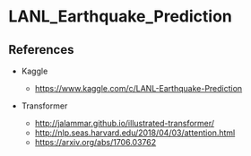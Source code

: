 # LANL_Earthquake_Prediction

## References
* Kaggle
  + https://www.kaggle.com/c/LANL-Earthquake-Prediction
    
* Transformer
  + http://jalammar.github.io/illustrated-transformer/
  + http://nlp.seas.harvard.edu/2018/04/03/attention.html
  + https://arxiv.org/abs/1706.03762
